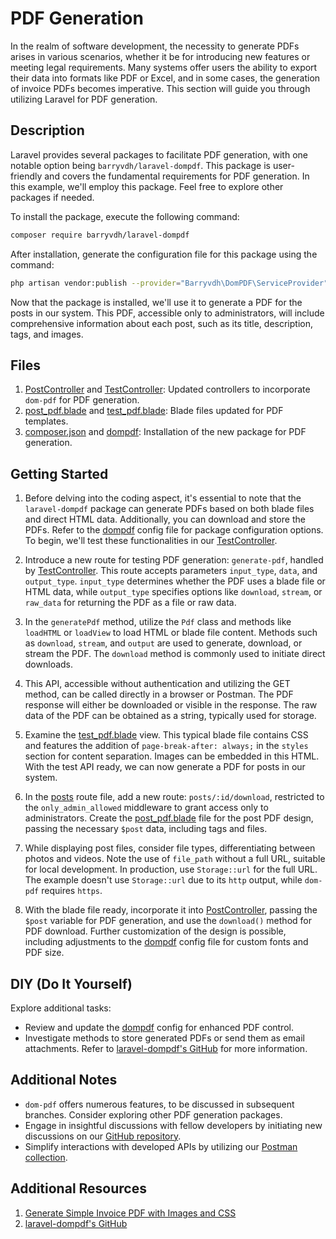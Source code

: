 # PDF Generation

In the realm of software development, the necessity to generate PDFs arises in various scenarios, whether it be for introducing new features or meeting legal requirements. Many systems offer users the ability to export their data into formats like PDF or Excel, and in some cases, the generation of invoice PDFs becomes imperative. This section will guide you through utilizing Laravel for PDF generation.

## Description

Laravel provides several packages to facilitate PDF generation, with one notable option being `barryvdh/laravel-dompdf`. This package is user-friendly and covers the fundamental requirements for PDF generation. In this example, we'll employ this package. Feel free to explore other packages if needed.

To install the package, execute the following command:
```bash
composer require barryvdh/laravel-dompdf
```

After installation, generate the configuration file for this package using the command:
```bash
php artisan vendor:publish --provider="Barryvdh\DomPDF\ServiceProvider"
```

Now that the package is installed, we'll use it to generate a PDF for the posts in our system. This PDF, accessible only to administrators, will include comprehensive information about each post, such as its title, description, tags, and images.

## Files
1. [PostController](app/Http/Controllers/Api/v1/PostController.php) and [TestController](app/Http/Controllers/Api/v1/TestController.php): Updated controllers to incorporate `dom-pdf` for PDF generation.
2. [post_pdf.blade](resources/views/pdfs/post_pdf.blade.php) and [test_pdf.blade](resources/views/pdfs/test_pdf.blade.php): Blade files updated for PDF templates.
3. [composer.json](composer.json) and [dompdf](config/dompdf.php): Installation of the new package for PDF generation.

## Getting Started

1. Before delving into the coding aspect, it's essential to note that the `laravel-dompdf` package can generate PDFs based on both blade files and direct HTML data. Additionally, you can download and store the PDFs. Refer to the [dompdf](config/dompdf.php) config file for package configuration options. To begin, we'll test these functionalities in our [TestController](app/Http/Controllers/Api/v1/TestController.php).

2. Introduce a new route for testing PDF generation: `generate-pdf`, handled by [TestController](app/Http/Controllers/Api/v1/TestController.php). This route accepts parameters `input_type`, `data`, and `output_type`. `input_type` determines whether the PDF uses a blade file or HTML data, while `output_type` specifies options like `download`, `stream`, or `raw_data` for returning the PDF as a file or raw data.

3. In the `generatePdf` method, utilize the `Pdf` class and methods like `loadHTML` or `loadView` to load HTML or blade file content. Methods such as `download`, `stream`, and `output` are used to generate, download, or stream the PDF. The `download` method is commonly used to initiate direct downloads.

4. This API, accessible without authentication and utilizing the GET method, can be called directly in a browser or Postman. The PDF response will either be downloaded or visible in the response. The raw data of the PDF can be obtained as a string, typically used for storage.

5. Examine the [test_pdf.blade](resources/views/pdfs/test_pdf.blade.php) view. This typical blade file contains CSS and features the addition of `page-break-after: always;` in the `styles` section for content separation. Images can be embedded in this HTML. With the test API ready, we can now generate a PDF for posts in our system.

6. In the [posts](routes/api/v1/posts.php) route file, add a new route: `posts/:id/download`, restricted to the `only_admin_allowed` middleware to grant access only to administrators. Create the [post_pdf.blade](resources/views/pdfs/post_pdf.blade.php) file for the post PDF design, passing the necessary `$post` data, including tags and files.

7. While displaying post files, consider file types, differentiating between photos and videos. Note the use of `file_path` without a full URL, suitable for local development. In production, use `Storage::url` for the full URL. The example doesn't use `Storage::url` due to its `http` output, while `dom-pdf` requires `https`.

8. With the blade file ready, incorporate it into [PostController](app/Http/Controllers/Api/v1/PostController.php), passing the `$post` variable for PDF generation, and use the `download()` method for PDF download. Further customization of the design is possible, including adjustments to the [dompdf](config/dompdf.php) config file for custom fonts and PDF size.

## DIY (Do It Yourself)

Explore additional tasks:

- Review and update the [dompdf](config/dompdf.php) config for enhanced PDF control.
- Investigate methods to store generated PDFs or send them as email attachments. Refer to [laravel-dompdf's GitHub](https://github.com/barryvdh/laravel-dompdf) for more information.

## Additional Notes

- `dom-pdf` offers numerous features, to be discussed in subsequent branches. Consider exploring other PDF generation packages.
- Engage in insightful discussions with fellow developers by initiating new discussions on our [GitHub repository](https://github.com/mazimez/laravel-hands-on/discussions).
- Simplify interactions with developed APIs by utilizing our [Postman collection](https://elements.getpostman.com/redirect?entityId=13692349-4c7deece-f174-43a3-adfa-95e6cf36792b&entityType=collection).

## Additional Resources

1. [Generate Simple Invoice PDF with Images and CSS](https://laraveldaily.com/post/laravel-dompdf-generate-simple-invoice-pdf-with-images-css)
2. [laravel-dompdf's GitHub](https://github.com/barryvdh/laravel-dompdf)
